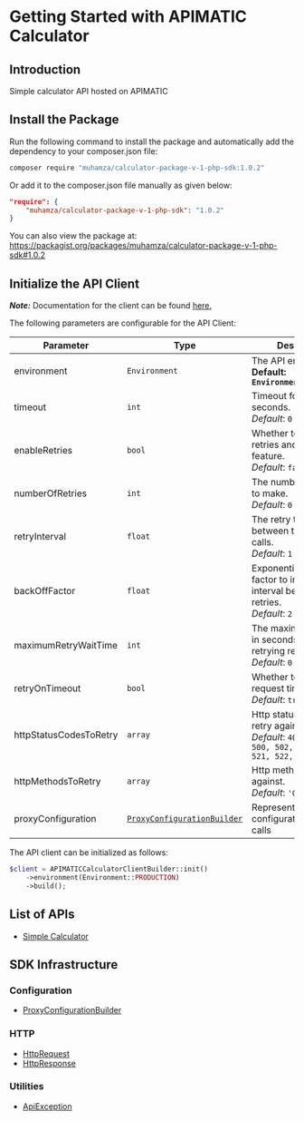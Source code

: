 
# Getting Started with APIMATIC Calculator

## Introduction

Simple calculator API hosted on APIMATIC

## Install the Package

Run the following command to install the package and automatically add the dependency to your composer.json file:

```bash
composer require "muhamza/calculator-package-v-1-php-sdk:1.0.2"
```

Or add it to the composer.json file manually as given below:

```json
"require": {
    "muhamza/calculator-package-v-1-php-sdk": "1.0.2"
}
```

You can also view the package at:
https://packagist.org/packages/muhamza/calculator-package-v-1-php-sdk#1.0.2

## Initialize the API Client

**_Note:_** Documentation for the client can be found [here.](https://www.github.com/MuHamza30/calculator-package-v-1-php-php-sdk/tree/1.0.2/doc/client.md)

The following parameters are configurable for the API Client:

| Parameter | Type | Description |
|  --- | --- | --- |
| environment | `Environment` | The API environment. <br> **Default: `Environment.PRODUCTION`** |
| timeout | `int` | Timeout for API calls in seconds.<br>*Default*: `0` |
| enableRetries | `bool` | Whether to enable retries and backoff feature.<br>*Default*: `false` |
| numberOfRetries | `int` | The number of retries to make.<br>*Default*: `0` |
| retryInterval | `float` | The retry time interval between the endpoint calls.<br>*Default*: `1` |
| backOffFactor | `float` | Exponential backoff factor to increase interval between retries.<br>*Default*: `2` |
| maximumRetryWaitTime | `int` | The maximum wait time in seconds for overall retrying requests.<br>*Default*: `0` |
| retryOnTimeout | `bool` | Whether to retry on request timeout.<br>*Default*: `true` |
| httpStatusCodesToRetry | `array` | Http status codes to retry against.<br>*Default*: `408, 413, 429, 500, 502, 503, 504, 521, 522, 524` |
| httpMethodsToRetry | `array` | Http methods to retry against.<br>*Default*: `'GET', 'PUT'` |
| proxyConfiguration | [`ProxyConfigurationBuilder`](https://www.github.com/MuHamza30/calculator-package-v-1-php-php-sdk/tree/1.0.2/doc/proxy-configuration-builder.md) | Represents the proxy configurations for API calls |

The API client can be initialized as follows:

```php
$client = APIMATICCalculatorClientBuilder::init()
    ->environment(Environment::PRODUCTION)
    ->build();
```

## List of APIs

* [Simple Calculator](https://www.github.com/MuHamza30/calculator-package-v-1-php-php-sdk/tree/1.0.2/doc/controllers/simple-calculator.md)

## SDK Infrastructure

### Configuration

* [ProxyConfigurationBuilder](https://www.github.com/MuHamza30/calculator-package-v-1-php-php-sdk/tree/1.0.2/doc/proxy-configuration-builder.md)

### HTTP

* [HttpRequest](https://www.github.com/MuHamza30/calculator-package-v-1-php-php-sdk/tree/1.0.2/doc/http-request.md)
* [HttpResponse](https://www.github.com/MuHamza30/calculator-package-v-1-php-php-sdk/tree/1.0.2/doc/http-response.md)

### Utilities

* [ApiException](https://www.github.com/MuHamza30/calculator-package-v-1-php-php-sdk/tree/1.0.2/doc/api-exception.md)

